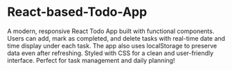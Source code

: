 # React-based-Todo-App
A modern, responsive React Todo App built with functional components. Users can add, mark as completed, and delete tasks with real-time date and time display under each task. The app also uses localStorage to preserve data even after refreshing. Styled with CSS for a clean and user-friendly interface. Perfect for task management and daily planning!
